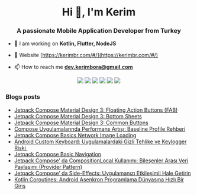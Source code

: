 <h1 align="center">Hi 👋, I'm Kerim</h1>
<h3 align="center">A passionate Mobile Application Developer from Turkey</h3>


- 🌱 I am working on **Kotlin, Flutter, NodeJS**

- 🌌 Website [https://kerimbr.com/#/](https://kerimbr.com/#/)

- 📫 How to reach me **dev.kerimbora@gmail.com**


<p align="center">
 <img src="https://img.shields.io/badge/Flutter-02569B?style=for-the-badge&logo=flutter&logoColor=white">
 <img src="https://img.shields.io/badge/Kotlin-0095D5?&style=for-the-badge&logo=kotlin&logoColor=white">
 <img src="https://img.shields.io/badge/Node.js-43853D?style=for-the-badge&logo=node.js&logoColor=white"/>
 <img src="https://img.shields.io/badge/git%20-%23F05032.svg?&style=for-the-badge&logo=git&logoColor=white"/> 
 <img src="https://img.shields.io/badge/Unity-100000?style=for-the-badge&logo=unity&logoColor=white">
 <img src="https://img.shields.io/badge/React%20-1f292b.svg?&style=for-the-badge&logo=react&logoColor=white">
</p>

### Blogs posts
<!-- BLOG-POST-LIST:START -->
- [Jetpack Compose Material Design 3: Floating Action Buttons &lpar;FAB&rpar;](https://medium.com/appcent/jetpack-compose-material-design-3-floating-action-buttons-c6e58f96c9ca?source=rss-d8f584a0c3d7------2)
- [Jetpack Compose Material Design 3: Bottom Sheets](https://medium.com/appcent/jetpack-compose-material-design-3-bottom-sheets-bd47f72eda42?source=rss-d8f584a0c3d7------2)
- [Jetpack Compose Material Design 3: Common Buttons](https://medium.com/appcent/jetpack-compose-material-design-3-common-buttons-37aaa19900c9?source=rss-d8f584a0c3d7------2)
- [Compose Uygulamalarında Performans Artışı: Baseline Profile Rehberi](https://medium.com/appcent/compose-uygulamalar%C4%B1nda-performans-art%C4%B1%C5%9F%C4%B1-baseline-profile-rehberi-3f85996e8325?source=rss-d8f584a0c3d7------2)
- [Jetpack Compose Basics Network Image Loading](https://medium.com/appcent/jetpack-compose-basics-network-image-loading-ea8792494a7d?source=rss-d8f584a0c3d7------2)
- [Android Custom Keyboard: Uygulamalardaki Gizli Tehlike ve Keylogger Riski ️](https://medium.com/appcent/android-third-party-keyboard-security-how-to-protect-against-keyloggers-534696eea16e?source=rss-d8f584a0c3d7------2)
- [Jetpack Compose Basic Navigation](https://medium.com/appcent/jetpack-compose-navigation-basics-0be79343d252?source=rss-d8f584a0c3d7------2)
- [Jetpack Compose’ da CompositionLocal Kullanımı: Bileşenler Arası Veri Paylaşımı &lpar;Provider Pattern&rpar;](https://medium.com/appcent/jetpack-compose-da-compositionlocal-kullan%C4%B1m%C4%B1-bile%C5%9Fenler-aras%C4%B1-veri-payla%C5%9F%C4%B1m%C4%B1-provider-pattern-f389f77f4ccc?source=rss-d8f584a0c3d7------2)
- [Jetpack Compose’ da Side-Effects: Uygulamanızı Etkileşimli Hale Getirin](https://dev-kerimbora.medium.com/jetpack-compose-side-effects-aea19ea40642?source=rss-d8f584a0c3d7------2)
- [Kotlin Coroutines: Android Asenkron Programlama Dünyasına Hızlı Bir Giriş](https://dev-kerimbora.medium.com/kotlin-coroutines-android-asenkron-programlama-d%C3%BCnyas%C4%B1na-h%C4%B1zl%C4%B1-bir-giri%C5%9F-c941ac5bde79?source=rss-d8f584a0c3d7------2)
<!-- BLOG-POST-LIST:END -->


